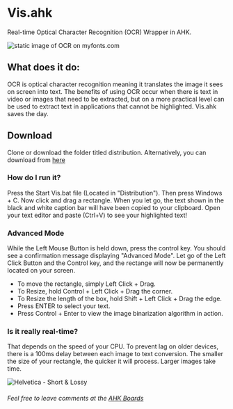 # Vis.ahk
Real-time Optical Character Recognition (OCR) Wrapper in AHK. 

![static image of OCR on myfonts.com](http://i.imgur.com/isL4NCr.jpg)

## What does it do:

OCR is optical character recognition meaning it translates the image it sees on screen into text. The benefits of using OCR occur when there is text in video or images that need to be extracted, but on a more practical level can be used to extract text in applications that cannot be highlighted. Vis.ahk saves the day. 

## Download

Clone or download the folder titled distribution. Alternatively, you can download from [here](https://drive.google.com/open?id=0B1aECaHAYiqUalp3akhlb1lTQUU)


### How do I run it?

Press the Start Vis.bat file (Located in "Distribution"). Then press Windows + C. Now click and drag a rectangle. When you let go, the text shown in the black and white caption bar will have been copied to your clipboard. Open your text editor and paste (Ctrl+V) to see your highlighted text!

### Advanced Mode

While the Left Mouse Button is held down, press the control key. You should see a confirmation message displaying "Advanced Mode". Let go of the Left Click Button and the Control key, and the rectange will now be permanently located on your screen. 

* To move the rectangle, simply Left Click + Drag. 
* To Resize, hold Control + Left Click + Drag the corner. 
* To Resize the length of the box, hold Shift + Left Click + Drag the edge. 
* Press ENTER to select your text. 
* Press Control + Enter to view the image binarization algorithm in action. 

### Is it really real-time?

That depends on the speed of your CPU. To prevent lag on older devices, there is a 100ms delay between each image to text conversion. The smaller the size of your rectangle, the quicker it will process. Larger images take time. 

![Helvetica - Short &amp; Lossy](http://i.imgur.com/88iTGUf.gif)

###### Feel free to leave comments at the [AHK Boards](https://autohotkey.com/boards/viewtopic.php?f=6&t=21682)
